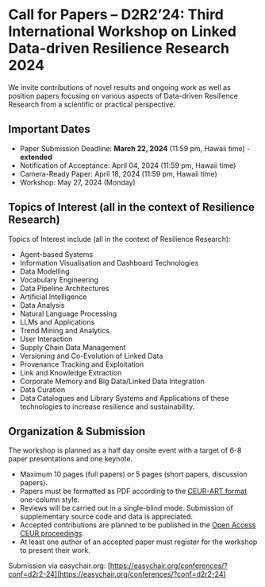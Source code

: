 # Call for Papers – D2R2’24: Third International Workshop on Linked Data-driven Resilience Research 2024

We invite contributions of novel results and ongoing work as well as position papers focusing on various aspects of Data-driven Resilience Research from a scientific or practical perspective.

## Important Dates

* Paper Submission Deadline: **March 22, 2024** (11:59 pm, Hawaii time) - **extended**
* Notification of Acceptance: April 04, 2024 (11:59 pm, Hawaii time)
* Camera-Ready Paper: April 18, 2024 (11:59 pm, Hawaii time)
* Workshop: May 27, 2024 (Monday)

## Topics of Interest (all in the context of Resilience Research)

Topics of Interest include (all in the context of Resilience Research):

- Agent-based Systems
- Information Visualisation and Dashboard Technologies
- Data Modelling
- Vocabulary Engineering
- Data Pipeline Architectures
- Artificial Intelligence
- Data Analysis
- Natural Language Processing
- LLMs and Applications
- Trend Mining and Analytics
- User Interaction
- Supply Chain Data Management
- Versioning and Co-Evolution of Linked Data
- Provenance Tracking and Exploitation
- Link and Knowledge Extraction
- Corporate Memory and Big Data/Linked Data Integration
- Data Curation
- Data Catalogues and Library Systems and Applications of these technologies to increase resilience and sustainability.


## Organization & Submission

The workshop is planned as a half day onsite event with a target of 6-8 paper presentations and one keynote.

* Maximum 10 pages (full papers) or 5 pages (short papers, discussion papers).
* Papers must be formatted as PDF according to the [CEUR-ART format](https://ceur-ws.org/HOWTOSUBMIT.html) one-column style.
* Reviews will be carried out in a single-blind mode. Submission of supplementary source code and data is appreciated.
* Accepted contributions are planned to be published in the [Open Access CEUR proceedings](proceedings.md).
* At least one author of an accepted paper must register for the workshop to present their work.

Submission via easychair.org: [https://easychair.org/conferences/?conf=d2r2-24](https://easychair.org/conferences/?conf=d2r2-24)

